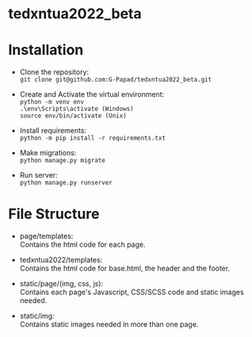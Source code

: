 # tedxntua2022_beta

# Installation

- Clone the repository:<br>
``git clone git@github.com:G-Papad/tedxntua2022_beta.git``

- Create and Activate the virtual environment:<br>
``python -m venv env``<br>
``.\env\Scripts\activate (Windows)``<br>
``source env/bin/activate (Unix)``

- Install requirements:<br>
``python -m pip install -r requirements.txt``

- Make migrations:<br>
``python manage.py migrate``

- Run server:<br>
``python manage.py runserver``

# File Structure

- page/templates:<br>
  Contains the html code for each page.

- tedxntua2022/templates:<br>
  Contains the html code for base.html, the header and the footer.
 
- static/page/(img, css, js):<br>
  Contains each page's Javascript, CSS/SCSS code and static images needed.

- static/img:<br>
  Contains static images needed in more than one page.
